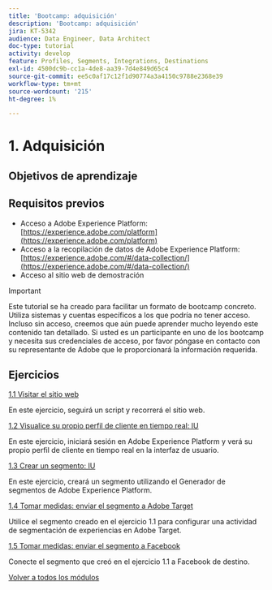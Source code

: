 ```yaml
---
title: 'Bootcamp: adquisición'
description: 'Bootcamp: adquisición'
jira: KT-5342
audience: Data Engineer, Data Architect
doc-type: tutorial
activity: develop
feature: Profiles, Segments, Integrations, Destinations
exl-id: 4500dc9b-cc1a-4de8-aa39-7d4e849d65c4
source-git-commit: ee5c0af17c12f1d90774a3a4150c9788e2368e39
workflow-type: tm+mt
source-wordcount: '215'
ht-degree: 1%

---
```


# 1. Adquisición

## Objetivos de aprendizaje

## Requisitos previos

- Acceso a Adobe Experience Platform: [https://experience.adobe.com/platform](https://experience.adobe.com/platform)
- Acceso a la recopilación de datos de Adobe Experience Platform: [https://experience.adobe.com/#/data-collection/](https://experience.adobe.com/#/data-collection/)
- Acceso al sitio web de demostración

>[!IMPORTANT]
>
>Este tutorial se ha creado para facilitar un formato de bootcamp concreto. Utiliza sistemas y cuentas específicos a los que podría no tener acceso. Incluso sin acceso, creemos que aún puede aprender mucho leyendo este contenido tan detallado. Si usted es un participante en uno de los bootcamp y necesita sus credenciales de acceso, por favor póngase en contacto con su representante de Adobe que le proporcionará la información requerida.

## Ejercicios

[1.1 Visitar el sitio web](./ex1.md)

En este ejercicio, seguirá un script y recorrerá el sitio web.

[1.2 Visualice su propio perfil de cliente en tiempo real: IU](./ex2.md)

En este ejercicio, iniciará sesión en Adobe Experience Platform y verá su propio perfil de cliente en tiempo real en la interfaz de usuario.

[1.3 Crear un segmento: IU](./ex3.md)

En este ejercicio, creará un segmento utilizando el Generador de segmentos de Adobe Experience Platform.

[1.4 Tomar medidas: enviar el segmento a Adobe Target](./ex4.md)

Utilice el segmento creado en el ejercicio 1.1 para configurar una actividad de segmentación de experiencias en Adobe Target.

[1.5 Tomar medidas: enviar el segmento a Facebook](./ex5.md)

Conecte el segmento que creó en el ejercicio 1.1 a Facebook de destino.

[Volver a todos los módulos](../../overview.md)

